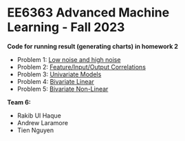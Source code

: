 # EE6363 Advanced Machine Learning - Fall 2023

**Code for running result (generating charts) in homework 2**

- Problem 1: [Low noise and high noise](./HW2/P1/HW_2_AML_P1.ipynb)
- Problem 2: [Feature/Input/Output Correlations](./HW2/P2/HW_2_AML_P2.ipynb)
- Problem 3: [Univariate Models](./HW2/P3/HW_2_AML_P3.ipynb)
- Problem 4: [Bivariate Linear](./HW2/P4/HW_2_AML_P4.ipynb)
- Problem 5: [Bivariate Non-Linear](./HW2/P5/HW_2_AML_P5.ipynb)

**Team 6:**
- Rakib Ul Haque
- Andrew Laramore
- Tien Nguyen
